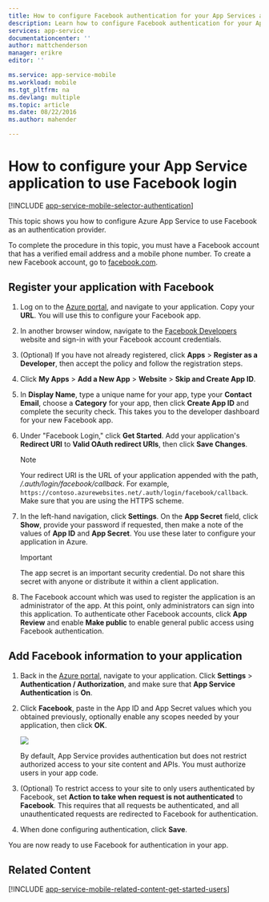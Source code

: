 ```yaml
---
title: How to configure Facebook authentication for your App Services application
description: Learn how to configure Facebook authentication for your App Services application.
services: app-service
documentationcenter: ''
author: mattchenderson
manager: erikre
editor: ''

ms.service: app-service-mobile
ms.workload: mobile
ms.tgt_pltfrm: na
ms.devlang: multiple
ms.topic: article
ms.date: 08/22/2016
ms.author: mahender

---
```

# How to configure your App Service application to use Facebook login
[!INCLUDE [app-service-mobile-selector-authentication](../../includes/app-service-mobile-selector-authentication.md)]

This topic shows you how to configure Azure App Service to use Facebook as an authentication provider.

To complete the procedure in this topic, you must have a Facebook account that has a verified email address and a mobile phone number. To create a new Facebook account, go to [facebook.com].

## <a name="register"> </a>Register your application with Facebook
1. Log on to the [Azure portal], and navigate to your application. Copy your **URL**. You will use this to configure your Facebook app.
2. In another browser window, navigate to the [Facebook Developers] website and sign-in with your Facebook account credentials.
3. (Optional) If you have not already registered, click **Apps** > **Register as a Developer**, then accept the policy and follow the registration steps.
4. Click **My Apps** > **Add a New App** > **Website** > **Skip and Create App ID**. 
5. In **Display Name**, type a unique name for your app, type your **Contact Email**, choose a **Category** for your app, then click **Create App ID** and complete the security check. This takes you to the developer dashboard for your new Facebook app.
6. Under "Facebook Login," click **Get Started**. Add your application's **Redirect URI** to **Valid OAuth redirect URIs**, then click **Save Changes**. 
   
   > [!NOTE]
   > Your redirect URI is the URL of your application appended with the path, */.auth/login/facebook/callback*. For example, `https://contoso.azurewebsites.net/.auth/login/facebook/callback`. Make sure that you are using the HTTPS scheme.
   > 
   > 
7. In the left-hand navigation, click **Settings**. On the **App Secret** field, click **Show**, provide your password if requested, then make a note of the values of **App ID** and **App Secret**. You use these later to configure your application in Azure.
   
   > [!IMPORTANT]
   > The app secret is an important security credential. Do not share this secret with anyone or distribute it within a client application.
   > 
   > 
8. The Facebook account which was used to register the application is an administrator of the app. At this point, only administrators can sign into this application. To authenticate other Facebook accounts, click **App Review** and enable **Make <your-app-name> public** to enable general public access using Facebook authentication.

## <a name="secrets"> </a>Add Facebook information to your application
1. Back in the [Azure portal], navigate to your application. Click **Settings** > **Authentication / Authorization**, and make sure that **App Service Authentication** is **On**.
2. Click **Facebook**, paste in the App ID and App Secret values which you obtained previously, optionally enable any scopes needed by your application, then click **OK**.
   
    ![][0]
   
    By default, App Service provides authentication but does not restrict authorized access to your site content and APIs. You must authorize users in your app code.
3. (Optional) To restrict access to your site to only users authenticated by Facebook, set **Action to take when request is not authenticated** to **Facebook**. This requires that all requests be authenticated, and all unauthenticated requests are redirected to Facebook for authentication.
4. When done configuring authentication, click **Save**.

You are now ready to use Facebook for authentication in your app.

## <a name="related-content"> </a>Related Content
[!INCLUDE [app-service-mobile-related-content-get-started-users](../../includes/app-service-mobile-related-content-get-started-users.md)]

<!-- Images. -->
[0]: ./media/app-service-mobile-how-to-configure-facebook-authentication/mobile-app-facebook-settings.png

<!-- URLs. -->
[Facebook Developers]: http://go.microsoft.com/fwlink/p/?LinkId=268286
[facebook.com]: http://go.microsoft.com/fwlink/p/?LinkId=268285
[Get started with authentication]: /en-us/develop/mobile/tutorials/get-started-with-users-dotnet/
[Azure portal]: https://portal.azure.com/

